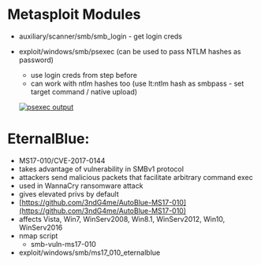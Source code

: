# Metasploit Modules

- auxiliary/scanner/smb/smb_login - get login creds
    
- exploit/windows/smb/psexec (can be used to pass NTLM hashes as password)
    
    - use login creds from step before
    - can work with ntlm hashes too (use lt:ntlm hash as smbpass - set target command / native upload)
    
    [![psexec output](https://github.com/neilmadhava/EJPTv2-Notes/raw/main/Host%20Based%20Attacks/images/smb-01.png)](https://github.com/neilmadhava/EJPTv2-Notes/blob/main/Host%20Based%20Attacks/images/smb-01.png)
    

# EternalBlue:

- MS17-010/CVE-2017-0144
- takes advantage of vulnerability in SMBv1 protocol
- attackers send malicious packets that facilitate arbitrary command exec
- used in WannaCry ransomware attack
- gives elevated privs by default
- [https://github.com/3ndG4me/AutoBlue-MS17-010](https://github.com/3ndG4me/AutoBlue-MS17-010)
- affects Vista, Win7, WinServ2008, Win8.1, WinServ2012, Win10, WinServ2016
- nmap script
    - smb-vuln-ms17-010
- exploit/windows/smb/ms17_010_eternalblue